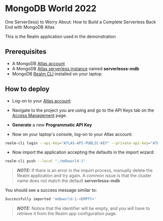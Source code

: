 # MongoDB World 2022

One Server(less) to Worry About: How to Build a Complete Serverless Back End with MongoDB Atlas

This is the Realm application used in the demonstration

## Prerequisites

- A MongoDB [Atlas account](http://cloud.mongodb.com)
- A MongoDB [Atlas serverless instance](https://www.mongodb.com/developer/how-to/atlas-serverless-quick-start) named **serverlesss-mdb**
- MongoDB [Realm CLI](https://www.mongodb.com/docs/realm/cli/) installed on your laptop

## How to deploy

- Log-on to your [Atlas account](http://cloud.mongodb.com)

- Navigate to the project you are using and go to the API Keys tab on the [Access Management](https://docs.atlas.mongodb.com/configure-api-access#manage-programmatic-access-to-a-project) page.

- **Generate** a new **Programmatic API Key**

- Now on your laptop's console, log-on to your Atlas account:

```bash
realm-cli login --api-key="ATLAS-API-PUBLIC-KEY" --private-api-key="ATLAS-API-PRIVATE-KEY"
```

- Now import the application accepting the defaults in the import wizard:

```bash
realm-cli push --local "./mdbworld-1"
```

> **_NOTE:_** If there is an error in the import process, manually delete the Realm application and try again. A common issue is that the cluster name does not match the default **serverlesss-mdb**

You should see a success message similar to:

```bash
Successfully imported 'mdbworld-1-<EMPTY>'
```

> **_NOTE:_** Notice that the identifier will be empty, and you will have to retrieve it from the Realm app configuration page.
